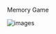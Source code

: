 Memory Game

![images](https://github.com/kushikumar9848/Memory-Game/assets/137138591/a9616c11-f7d8-4efe-a794-e3ee8a4f6258)
